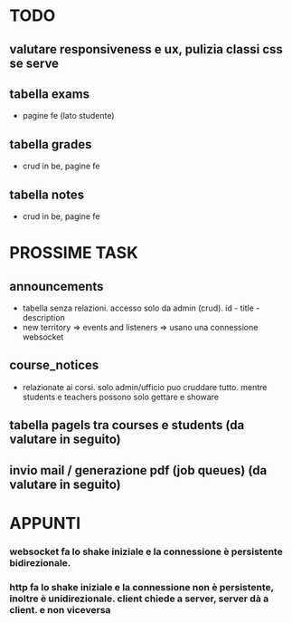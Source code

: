 # TODO

## valutare responsiveness e ux, pulizia classi css se serve

## tabella exams

-   pagine fe (lato studente)

## tabella grades

-   crud in be, pagine fe

## tabella notes

-   crud in be, pagine fe

# PROSSIME TASK

## announcements

-   tabella senza relazioni. accesso solo da admin (crud). id - title - description
-   new territory => events and listeners => usano una connessione websocket

## course_notices

-   relazionate ai corsi. solo admin/ufficio puo cruddare tutto. mentre students e teachers possono solo gettare e showare

## tabella pagels tra courses e students (da valutare in seguito)

## invio mail / generazione pdf (job queues) (da valutare in seguito)

# APPUNTI

### websocket fa lo shake iniziale e la connessione è persistente bidirezionale.

### http fa lo shake iniziale e la connessione non è persistente, inoltre è unidirezionale. client chiede a server, server dà a client. e non viceversa
